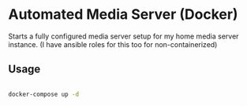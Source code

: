 # Automated Media Server (Docker)

Starts a fully configured media server setup for my home media server instance. (I have ansible roles for this too for non-containerized)

## Usage

```bash

docker-compose up -d

```